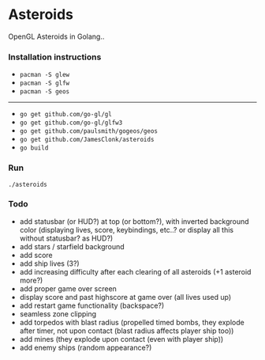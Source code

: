 Asteroids
=========

OpenGL Asteroids in Golang..

### Installation instructions

* `pacman -S glew`
* `pacman -S glfw`
* `pacman -S geos`

---

* `go get github.com/go-gl/gl`
* `go get github.com/go-gl/glfw3`
* `go get github.com/paulsmith/gogeos/geos`
* `go get github.com/JamesClonk/asteroids`
* `go build`

### Run

`./asteroids`

### Todo

* add statusbar (or HUD?) at top (or bottom?), with inverted background color (displaying lives, score, keybindings, etc..? or display all this without statusbar? as HUD?)
* add stars / starfield background
* add score
* add ship lives (3?)
* add increasing difficulty after each clearing of all asteroids (+1 asteroid more?)
* add proper game over screen
* display score and past highscore at game over (all lives used up)
* add restart game functionality (backspace?)
* seamless zone clipping
* add torpedos with blast radius (propelled timed bombs, they explode after timer, not upon contact (blast radius affects player ship too))
* add mines (they explode upon contact (even with player ship))
* add enemy ships (random appearance?)
